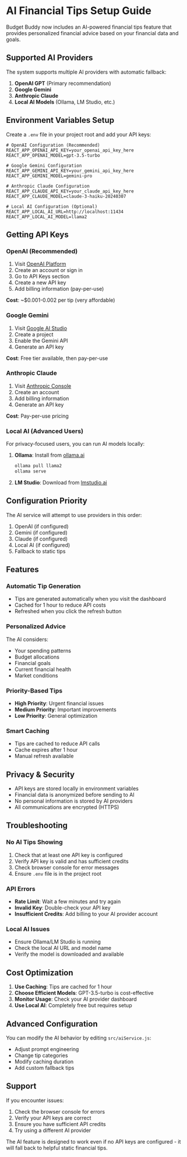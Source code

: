 # AI Financial Tips Setup Guide

Budget Buddy now includes an AI-powered financial tips feature that provides personalized financial advice based on your financial data and goals.

## Supported AI Providers

The system supports multiple AI providers with automatic fallback:

1. **OpenAI GPT** (Primary recommendation)
2. **Google Gemini**
3. **Anthropic Claude**
4. **Local AI Models** (Ollama, LM Studio, etc.)

## Environment Variables Setup

Create a `.env` file in your project root and add your API keys:

```env
# OpenAI Configuration (Recommended)
REACT_APP_OPENAI_API_KEY=your_openai_api_key_here
REACT_APP_OPENAI_MODEL=gpt-3.5-turbo

# Google Gemini Configuration
REACT_APP_GEMINI_API_KEY=your_gemini_api_key_here
REACT_APP_GEMINI_MODEL=gemini-pro

# Anthropic Claude Configuration
REACT_APP_CLAUDE_API_KEY=your_claude_api_key_here
REACT_APP_CLAUDE_MODEL=claude-3-haiku-20240307

# Local AI Configuration (Optional)
REACT_APP_LOCAL_AI_URL=http://localhost:11434
REACT_APP_LOCAL_AI_MODEL=llama2
```

## Getting API Keys

### OpenAI (Recommended)
1. Visit [OpenAI Platform](https://platform.openai.com/)
2. Create an account or sign in
3. Go to API Keys section
4. Create a new API key
5. Add billing information (pay-per-use)

**Cost**: ~$0.001-0.002 per tip (very affordable)

### Google Gemini
1. Visit [Google AI Studio](https://makersuite.google.com/)
2. Create a project
3. Enable the Gemini API
4. Generate an API key

**Cost**: Free tier available, then pay-per-use

### Anthropic Claude
1. Visit [Anthropic Console](https://console.anthropic.com/)
2. Create an account
3. Add billing information
4. Generate an API key

**Cost**: Pay-per-use pricing

### Local AI (Advanced Users)
For privacy-focused users, you can run AI models locally:

1. **Ollama**: Install from [ollama.ai](https://ollama.ai/)
   ```bash
   ollama pull llama2
   ollama serve
   ```

2. **LM Studio**: Download from [lmstudio.ai](https://lmstudio.ai/)

## Configuration Priority

The AI service will attempt to use providers in this order:
1. OpenAI (if configured)
2. Gemini (if configured)
3. Claude (if configured)
4. Local AI (if configured)
5. Fallback to static tips

## Features

### Automatic Tip Generation
- Tips are generated automatically when you visit the dashboard
- Cached for 1 hour to reduce API costs
- Refreshed when you click the refresh button

### Personalized Advice
The AI considers:
- Your spending patterns
- Budget allocations
- Financial goals
- Current financial health
- Market conditions

### Priority-Based Tips
- **High Priority**: Urgent financial issues
- **Medium Priority**: Important improvements
- **Low Priority**: General optimization

### Smart Caching
- Tips are cached to reduce API calls
- Cache expires after 1 hour
- Manual refresh available

## Privacy & Security

- API keys are stored locally in environment variables
- Financial data is anonymized before sending to AI
- No personal information is stored by AI providers
- All communications are encrypted (HTTPS)

## Troubleshooting

### No AI Tips Showing
1. Check that at least one API key is configured
2. Verify API key is valid and has sufficient credits
3. Check browser console for error messages
4. Ensure `.env` file is in the project root

### API Errors
- **Rate Limit**: Wait a few minutes and try again
- **Invalid Key**: Double-check your API key
- **Insufficient Credits**: Add billing to your AI provider account

### Local AI Issues
- Ensure Ollama/LM Studio is running
- Check the local AI URL and model name
- Verify the model is downloaded and available

## Cost Optimization

1. **Use Caching**: Tips are cached for 1 hour
2. **Choose Efficient Models**: GPT-3.5-turbo is cost-effective
3. **Monitor Usage**: Check your AI provider dashboard
4. **Use Local AI**: Completely free but requires setup

## Advanced Configuration

You can modify the AI behavior by editing `src/aiService.js`:

- Adjust prompt engineering
- Change tip categories
- Modify caching duration
- Add custom fallback tips

## Support

If you encounter issues:
1. Check the browser console for errors
2. Verify your API keys are correct
3. Ensure you have sufficient API credits
4. Try using a different AI provider

The AI feature is designed to work even if no API keys are configured - it will fall back to helpful static financial tips.